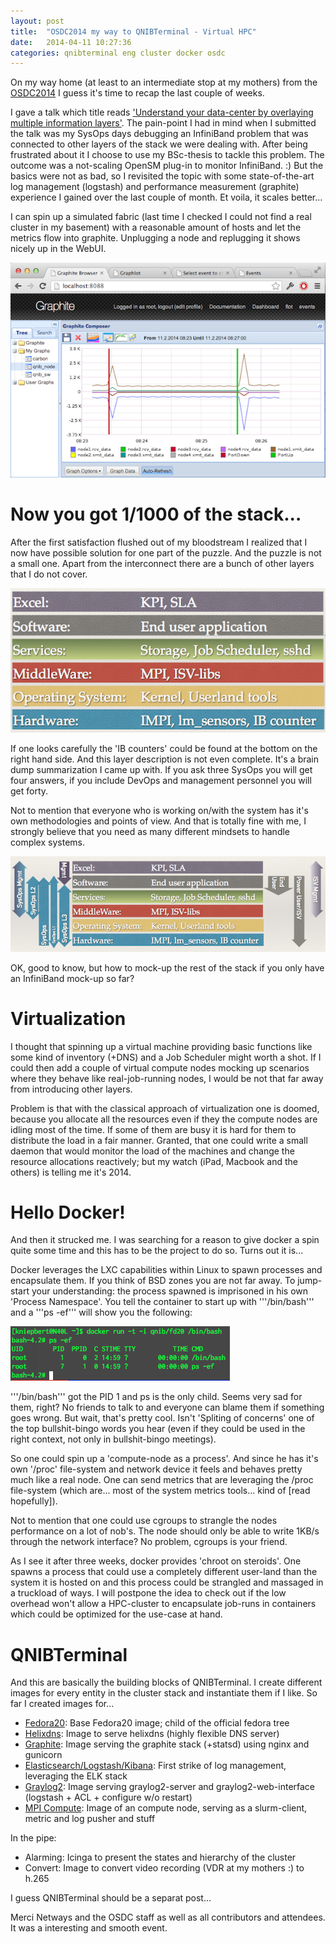 ```yaml
---
layout: post
title:  "OSDC2014 my way to QNIBTerminal - Virtual HPC"
date:   2014-04-11 10:27:36
categories: qnibterminal eng cluster docker osdc
---
```


On my way home (at least to an intermediate stop at my mothers) from the
[OSDC2014][osdc] I guess it's time to recap the last couple of weeks.

I gave a talk which title reads ['Understand your data-center by overlaying multiple information layers'][my_talk].
The pain-point I had in mind when I submitted the talk was my SysOps days debugging an InfiniBand problem that was connected to
other layers of the stack we were dealing with. After being frustrated about it I choose to use my BSc-thesis to tackle this problem.
The outcome was a not-scaling OpenSM plug-in to monitor InfiniBand. :)
But the basics were not as bad, so I revisited the topic with some state-of-the-art log management (logstash) and
performance measurement (graphite) experience I gained over the last couple of month.
Et voila, it scales better... 

I can spin up a simulated fabric (last time I checked I could not find a real cluster in my basement) with a reasonable amount of hosts and let the metrics flow into graphite.
Unplugging a node and replugging it shows nicely up in the WebUI.

![IB metrics and events](/pics/graphite_chart_node4.png "Graph showing IB metrics and overlayed events")

# Now you got 1/1000 of the stack...

After the first satisfaction flushed out of my bloodstream I realized that I now have possible solution for one part of the puzzle.
And the puzzle is not a small one. Apart from the interconnect there are a bunch of other layers that I do not cover.

![Cluster layers](/pics/cluster_layers.png "Cluster layers ([picture part of my talk at OSDC2014][my_talk])")

If one looks carefully the 'IB counters' could be found at the bottom on the right hand side.
And this layer description is not even complete. It's a brain dump summarization I came up with. If
you ask three SysOps you will get four answers, if you include DevOps and management personnel you will get forty.

Not to mention that everyone who is working on/with the system has it's own methodologies and points of view.
And that is totally fine with me, I strongly believe that you need as many different mindsets to handle complex systems.

![Cluster layers and points of view](/pics/cluster_layers_views.png "Cluster layers and points of view([picture part of my talk at OSDC2014][my_talk])")

OK, good to know, but how to mock-up the rest of the stack if you only have an InfiniBand mock-up so far?

# Virtualization

I thought that spinning up a virtual machine providing basic functions like some kind of inventory (+DNS) and a Job Scheduler might worth a shot.
If I could then add a couple of virtual compute nodes mocking up scenarios where they behave like real-job-running nodes, I would be not that far away from
introducing other layers.

Problem is that with the classical approach of virtualization one is doomed, because you allocate all the resources even if they the compute
nodes are idling most of the time. If some of them are busy it is hard for them to distribute the load in a fair manner.
Granted, that one could write a small daemon that would monitor the load of the machines and change the resource allocations reactively;
but my watch (iPad, Macbook and the others) is telling me it's 2014.

# Hello Docker!
And then it strucked me. I was searching for a reason to give docker a spin quite some time and this has to be the project to do so.
Turns out it is...

Docker leverages the LXC capabilities within Linux to spawn processes and encapsulate them. If you think of BSD zones you are not far away.
To jump-start your understanding: the process spawned is imprisoned in his own 'Process Namespace'. You tell the container to start up with '''/bin/bash'''
and a '''ps -ef''' will show you the following:

![simple bash spawned within container](/pics/simple_bash_ps.png "Simple bash spawned within container")

'''/bin/bash''' got the PID 1 and ps is the only child. Seems very sad for them, right? No friends to talk to and everyone can blame them if
something goes wrong. But wait, that's pretty cool. Isn't 'Spliting of concerns' one of the top bullshit-bingo words you hear (even if they could be used in the right context, not only in bullshit-bingo meetings).

So one could spin up a 'compute-node as a process'. And since he has it's own '/proc' file-system and network device it feels and behaves pretty much like a real node.
One can send metrics that are leveraging the /proc file-system (which are... most of the system metrics tools... kind of [read hopefully]).

Not to mention that one could use cgroups to strangle the nodes performance on a lot of nob's. The node should only be able to write 1KB/s through the network interface?
No problem, cgroups is your friend.

As I see it after three weeks, docker provides 'chroot on steroids'. One spawns a process that could use a completely different user-land than the system it is hosted on
and this process could be strangled and massaged in a truckload of ways.
I will postpone the idea to check out if the low overhead won't allow a HPC-cluster to encapsulate job-runs in containers which could be optimized for the use-case at hand.

# QNIBTerminal

And this are basically the building blocks of QNIBTerminal. I create different images for every entity in the cluster stack and instantiate them if I like.  So far I created images for...

- [Fedora20][fd20]: Base Fedora20 image; child of the official fedora tree
- [Helixdns][helixdns]: Image to serve helixdns (highly flexible DNS server)
- [Graphite][graphite]: Image serving the graphite stack (+statsd) using nginx and gunicorn
- [Elasticsearch/Logstash/Kibana][elk]: First strike of log management, leveraging the ELK stack
- [Graylog2][graylog2]: Image serving graylog2-server and graylog2-web-interface (logstash + ACL + configure w/o restart)
- [MPI Compute][compute]: Image of an compute node, serving as a slurm-client, metric and log pusher and stuff

In the pipe:

- Alarming: Icinga to present the states and hierarchy of the cluster
- Convert: Image to convert video recording (VDR at my mothers :) to h.265 

I guess QNIBTerminal should be a separat post...

Merci Netways and the OSDC staff as well as all contributors and attendees. It was a interesting and smooth event.

[osdc]:  http://www.netways.de/osdc/osdc2014/overview/
[my_talk]:  http://www.netways.de/index.php?id=4321
[fd20]:  https://index.docker.io/u/qnib/fd20/
[graphite]:  https://index.docker.io/u/qnib/graphite/
[elk]:  https://index.docker.io/u/qnib/elk/
[helixdns]:  https://index.docker.io/u/qnib/helixdns/
[graylog2]:  https://index.docker.io/u/qnib/graylog/
[compute]:  https://index.docker.io/u/qnib/compute/
